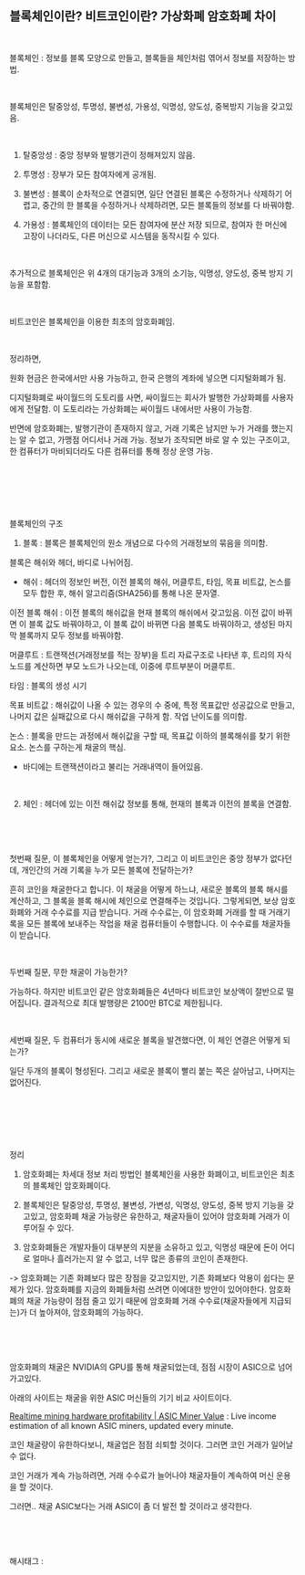 ## 블록체인이란? 비트코인이란? 가상화폐 암호화폐 차이

​

블록체인 : 정보를 블록 모양으로 만들고, 블록들을 체인처럼 엮어서 정보를 저장하는 방법.

​

블록체인은 탈중앙성, 투명성, 불변성, 가용성, 익명성, 양도성, 중복방지 기능을 갖고있음.

​

1. 탈중앙성 : 중앙 정부와 발행기관이 정해져있지 않음.

2. 투명성 : 장부가 모든 참여자에게 공개됨.

3. 불변성 : 블록이 순차적으로 연결되면, 일단 연결된 블록은 수정하거나 삭제하기 어렵고, 중간의 한 블록을 수정하거나 삭제하려면, 모든 블록들의 정보를 다 바꿔야함.

4. 가용성 : 블록체인의 데이터는 모든 참여자에 분산 저장 되므로, 참여자 한 머신에 고장이 나더라도, 다른 머신으로 시스템을 동작시킬 수 있다.

​

추가적으로 블록체인은 위 4개의 대기능과 3개의 소기능, 익명성, 양도성, 중복 방지 기능을 포함함.

​

비트코인은 블록체인을 이용한 최초의 암호화폐임.

​

정리하면,

원화 현금은 한국에서만 사용 가능하고, 한국 은행의 계좌에 넣으면 디지털화폐가 됨.

디지털화폐로 싸이월드의 도토리를 사면, 싸이월드는 회사가 발행한 가상화폐를 사용자에게 전달함. 이 도토리라는 가상화폐는 싸이월드 내에서만 사용이 가능함.

반면에 암호화폐는, 발행기관이 존재하지 않고, 거래 기록은 남지만 누가 거래를 했는지는 알 수 없고, 가맹점 어디서나 거래 가능. 정보가 조작되면 바로 알 수 있는 구조이고, 한 컴퓨터가 마비되더라도 다른 컴퓨터를 통해 정상 운영 가능.

​

​

​

블록체인의 구조

1. 블록 : 블록은 블록체인의 원소 개념으로 다수의 거래정보의 묶음을 의미함.

블록은 해쉬와 헤더, 바디로 나뉘어짐. 

- 해쉬 : 헤더의 정보인 버전, 이전 블록의 해쉬, 머클루트, 타임, 목표 비트값, 논스를 모두 합한 후, 해쉬 알고리즘(SHA256)를 통해 나온 문자열.

이전 블록 해쉬 : 이전 블록의 해쉬값을 현재 블록의 해쉬에서 갖고있음. 이전 값이 바뀌면 이 블록 값도 바꿔야하고, 이 블록 값이 바뀌면 다음 블록도 바꿔야하고, 생성된 마지막 블록까지 모두 정보를 바꿔야함.

머클루트 : 트랜잭션(거래정보를 적는 장부)을 트리 자료구조로 나타낸 후, 트리의 자식노드를 계산하면 부모 노드가 나오는데, 이중에 루트부분이 머클루트.

타임 : 블록의 생성 시기

목표 비트값 : 해쉬값이 나올 수 있는 경우의 수 중에, 특정 목표값만 성공값으로 만들고, 나머지 값은 실패값으로 다시 해쉬값을 구하게 함. 작업 난이도를 의미함.

논스 : 블록을 만드는 과정에서 해쉬값을 구할 때, 목표값 이하의 블록해쉬를 찾기 위한 요소. 논스를 구하는게 채굴의 핵심.

- 바디에는 트랜잭션이라고 불리는 거래내역이 들어있음. 

​

2. 체인 : 헤더에 있는 이전 해쉬값 정보를 통해, 현재의 블록과 이전의 블록을 연결함.

​

​

첫번째 질문, 이 블록체인을 어떻게 얻는가?, 그리고 이 비트코인은 중앙 정부가 없다던데, 개인간의 거래 기록을 누가 모든 블록에 전달하는가?

흔히 코인을 채굴한다고 합니다. 이 채굴을 어떻게 하느냐, 새로운 블록의 블록 해시를 계산하고, 그 블록을 블록 해시에 체인으로 연결해주는 것입니다. 그렇게되면, 보상 암호화폐와 거래 수수료를 지급 받습니다. 거래 수수료는, 이 암호화폐 거래를 할 때 거래기록을 모든 블록에 보내주는 작업을 채굴 컴퓨터들이 수행합니다. 이 수수료를 채굴자들이 받습니다.

​

두번째 질문, 무한 채굴이 가능한가?

가능하다. 하지만 비트코인 같은 암호화폐들은 4년마다 비트코인 보상액이 절반으로 떨어집니다. 결과적으로 최대 발행량은 2100만 BTC로 제한됩니다.

​

세번째 질문, 두 컴퓨터가 동시에 새로운 블록을 발견했다면, 이 체인 연결은 어떻게 되는가?

일단 두개의 블록이 형성된다. 그리고 새로운 블록이 빨리 붙는 쪽은 살아남고, 나머지는 없어진다.

​

​

​

정리

1. 암호화폐는 차세대 정보 처리 방법인 블록체인을 사용한 화폐이고, 비트코인은 최초의 블록체인 암호화폐이다.

2. 블록체인은 탈중앙성, 투명성, 불변성, 가변성, 익명성, 양도성, 중복 방지 기능을 갖고있고, 암호화폐 채굴 가능량은 유한하고, 채굴자들이 있어야 암호화폐 거래가 이루어질 수 있다.

3. 암호화폐들은 개발자들이 대부분의 지분을 소유하고 있고, 익명성 때문에 돈이 어디로 얼마나 흘러가는지 알 수 없고, 너무 많은 종류의 코인이 존재한다.

-> 암호화폐는 기존 화폐보다 많은 장점을 갖고있지만, 기존 화폐보다 악용이 쉽다는 문제가 있다. 암호화폐를 지금의 화폐들처럼 쓰려면 이에대한 방안이 있어야한다. 암호화폐의 채굴 가능량이 점점 줄고 있기 때문에 암호화폐 거래 수수료(채굴자들에게 지급되는)가 더 높아져야, 암호화폐의 가능하다.

​

​

암호화폐의 채굴은 NVIDIA의 GPU를 통해 채굴되었는데, 점점 시장이 ASIC으로 넘어가고있다.

아래의 사이트는 채굴을 위한 ASIC 머신들의 기기 비교 사이트이다.

[Realtime mining hardware profitability | ASIC Miner Value](https://www.asicminervalue.com/) : Live income estimation of all known ASIC miners, updated every minute.

코인 채굴량이 유한하다보니, 채굴업은 점점 쇠퇴할 것이다. 그러면 코인 거래가 일어날 수 없다.

코인 거래가 계속 가능하려면, 거래 수수료가 늘어나야 채굴자들이 계속하여 머신 운용을 할 것이다.

그러면.. 채굴 ASIC보다는 거래 ASIC이 좀 더 발전 할 것이라고 생각한다.

​

​

 해시태그 : 